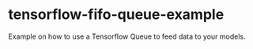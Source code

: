 # tensorflow-fifo-queue-example
Example on how to use a Tensorflow Queue to feed data to your models.

